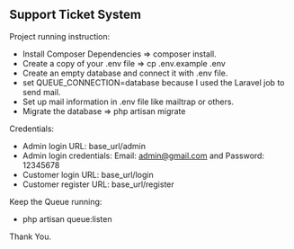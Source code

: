 ## Support Ticket System

Project running instruction:

- Install Composer Dependencies => composer install.
- Create a copy of your .env file => cp .env.example .env
- Create an empty database and connect it with .env file.
- set QUEUE_CONNECTION=database because I used the Laravel job to send mail.
- Set up mail information in .env file like mailtrap or others.
- Migrate the database => php artisan migrate

Credentials:

- Admin login URL: base_url/admin
- Admin login credentials: Email: admin@gmail.com and Password: 12345678
- Customer login URL: base_url/login
- Customer register URL: base_url/register

Keep the Queue running:

- php artisan queue:listen

Thank You.
